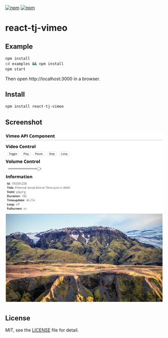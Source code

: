 [![npm](https://img.shields.io/npm/v/react-tj-vimeo.svg?style=flat-square)](https://www.npmjs.com/package/react-tj-vimeo) [![npm](https://img.shields.io/npm/l/react-tj-vimeo.svg?style=flat-square)](LICENSE)

# react-tj-vimeo

## Example

```bash
npm install
cd examples && npm install
npm start
```

Then open http://localhost:3000 in a browser.

## Install

```bash
npm install react-tj-vimeo
```

## Screenshot

![Screenshot](screenshot.png)

## License

MIT, see the [LICENSE](LICENSE) file for detail.
